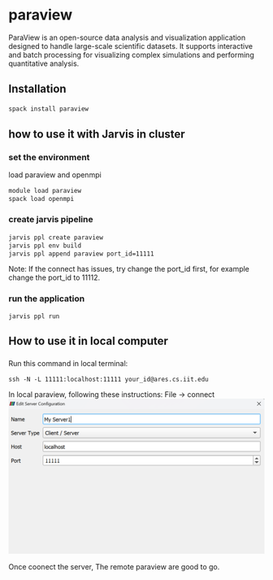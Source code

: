 # paraview 


ParaView is an open-source data analysis and visualization application designed to handle large-scale scientific datasets. It supports interactive and batch processing for visualizing complex simulations and performing quantitative analysis.

## Installation

```bash
spack install paraview
```

## how to use it with Jarvis in cluster

### set the environment
load paraview and openmpi
```
module load paraview
spack load openmpi

```
### create jarvis pipeline
```
jarvis ppl create paraview
jarvis ppl env build
jarvis ppl append paraview port_id=11111
```
Note: If the connect has issues, try change the port_id first, for example change the port_id to 11112. 
### run the application
```
jarvis ppl run
```

## How to use it in local computer 
###
Run this command in local terminal:
```
ssh -N -L 11111:localhost:11111 your_id@ares.cs.iit.edu
```
In local paraview, following these instructions:
File -> connect </br>
![Simulation Diagram](server_setup.png)

Once coonect the server, The remote paraview are good to go.

